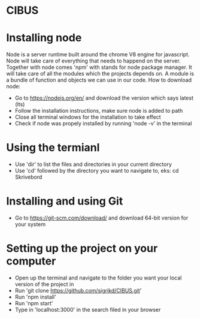 # CIBUS


# Installing node
Node is a server runtime built around the chrome V8 engine for javascript. Node will take care of everything that needs to happend on the server. Together with node comes 'npm' with stands for node package manager. It will take care of all the modules which the projects depends on. A module is a bundle of function and objects we can use in our code. 
How to download node:
* Go to https://nodejs.org/en/ and download the version which says latest (lts)
* Follow the installation instructions, make sure node is added to path
* Close all terminal windows for the installation to take effect
* Check if node was propely installed by running 'node -v' in the terminal


# Using the termianl
* Use 'dir' to list the files and directories in your current directory
* Use 'cd' followed by the directory you want to navigate to, eks: cd Skrivebord


# Installing and using Git
* Go to https://git-scm.com/download/ and download 64-bit version for your system


# Setting up the project on your computer
* Open up the terminal and navigate to the folder you want your local version of the project in
* Run 'git clone https://github.com/sigrikd/CIBUS.git'
* Run 'npm install'
* Run 'npm start'
* Type in 'localhost:3000' in the search filed in your browser




